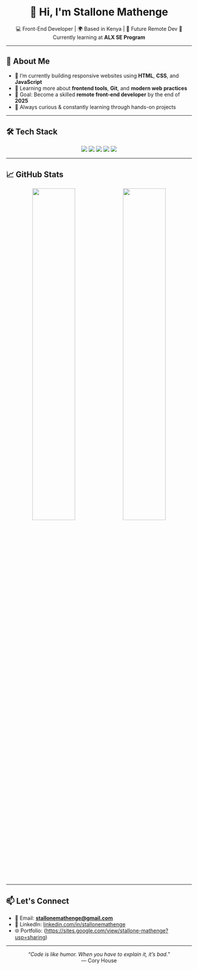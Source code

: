 <h1 align="center">👋 Hi, I'm Stallone Mathenge</h1>

<p align="center">
  💻 Front-End Developer | 🌍 Based in Kenya | 🎯 Future Remote Dev  
  🚀 Currently learning at <strong>ALX SE Program</strong>
</p>

---

## 🚀 About Me

- 🔭 I’m currently building responsive websites using **HTML**, **CSS**, and **JavaScript**
- 🌱 Learning more about **frontend tools**, **Git**, and **modern web practices**
- 🎯 Goal: Become a skilled **remote front-end developer** by the end of **2025**
- 🧠 Always curious & constantly learning through hands-on projects

---

## 🛠️ Tech Stack

<div align="center">
  <img src="https://img.shields.io/badge/HTML5-E34F26?style=for-the-badge&logo=html5&logoColor=white" />
  <img src="https://img.shields.io/badge/CSS3-1572B6?style=for-the-badge&logo=css3&logoColor=white" />
  <img src="https://img.shields.io/badge/JavaScript-F7DF1E?style=for-the-badge&logo=javascript&logoColor=black" />
  <img src="https://img.shields.io/badge/Git-F05032?style=for-the-badge&logo=git&logoColor=white" />
  <img src="https://img.shields.io/badge/VS%20Code-007ACC?style=for-the-badge&logo=visual-studio-code&logoColor=white" />
</div>

---

## 📈 GitHub Stats

<p align="center">
  <img src="https://github-readme-stats.vercel.app/api?username=geekstar7&show_icons=true&theme=radical" width="48%" />
  <img src="https://github-readme-stats.vercel.app/api/top-langs/?username=geekstar7&layout=compact&theme=radical" width="48%" />
</p>

---

## 📫 Let's Connect

- 📧 Email: **stallonemathenge@gmail.com**
- 💼 LinkedIn: [linkedin.com/in/stallonemathenge](www.linkedin.com/in/stallone-njogu)
- 🌐 Portfolio: (https://sites.google.com/view/stallone-mathenge?usp=sharing)

---

<p align="center">
  <i>“Code is like humor. When you have to explain it, it’s bad.”</i><br>
  — Cory House
</p>
